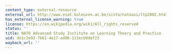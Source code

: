 ```yaml
---
content_type: external-resource
external_url: http://www.esat.kuleuven.ac.be/sista/natoasi/ltp2002.html
has_external_license_warning: true
license: https://en.wikipedia.org/wiki/All_rights_reserved
status: ''
title: NATO Advanced Study Institute on Learning Theory and Practice
uid: de1c2e92-7b61-4e17-ad86-111ecb9def23
wayback_url: ''
---
```

